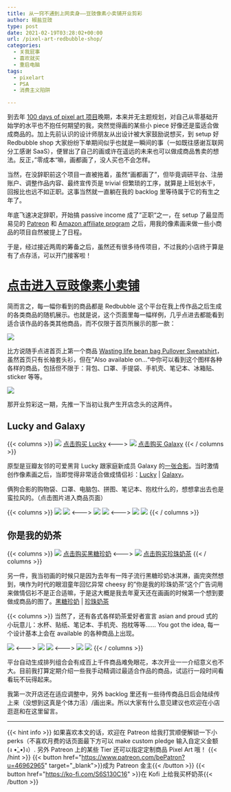 ```yaml
---
title: 从一窍不通到上网卖身——豆豉像素小卖铺开业剪彩
author: 椒盐豆豉
type: post
date: 2021-02-19T03:28:02+00:00
url: /pixel-art-redbubble-shop/
categories:
  - 关我屁事
  - 喜欢就买
  - 重启电脑
tags:
  - pixelart
  - PSA
  - 消费主义陷阱

---
```

 到去年 [100 days of pixel art 项目](../100-days-of-pixel-art/)晚期，本来并无主题规划，对自己从零基础开始学的水平也不抱任何期望的我，突然觉得画的某些小 piece 好像还是蛮适合做成商品的。加上先前认识的设计师朋友从出设计被大家鼓励说想买，到 setup 好 Redbubble shop 大家纷纷下单期间似乎也就是一瞬间的事（一如既往感谢互联网分工感谢 SaaS），便冒出了自己的画或许在遥远的未来也可以做成商品售卖的想法。反正，”零成本“嘛，画都画了，没人买也不会怎样。

当然，在没辞职前这个项目一直被拖着，虽然“画都画了”，但毕竟调研平台、注册账户、调整作品内容、最终宣传页是 trivial 但繁琐的工序，就算是上班划水干，回报比也远不如正职。这事当然就一直躺在我的 backlog 里等待属于它的有生之年了。

年底飞速决定辞职，开始搞 passive income 成了”正职“之一，在 setup 了最显而易见的 [Patreon](../renaissance-at-era-of-internet-patreon/) 和 [Amazon affiliate program](https://mtfront.notion.site/mtfront-shopping-reviews-e568ee6ebaa44b5da146cbe4ac4663eb) 之后，用我的像素画来做一些小商品的项目自然被提上了日程。

于是，经过接近两周的筹备之后，虽然还有很多待传项目，不过我的小店终于算是有了点存活，可以开门接客啦！

# **[点击进入豆豉像素小卖铺](https://www.redbubble.com/people/Mt-Front/shop?asc=u)**

简而言之，每一幅你看到的商品都是 Redbubble 这个平台在我上传作品之后生成的各类商品的随机展示。也就是说，这个页面里每一幅样例，几乎点进去都能看到适合该作品的各类其他商品，而不仅限于首页所展示的那一款：

![](https://douchi.sfo3.digitaloceanspaces.com/blog-scw/2021/02/Screen-Shot-2021-02-18-at-6.32.54-PM-730x1024.png)

比方说随手点进首页上第一个商品 [Wasting life bean bag Pullover Sweatshirt](https://www.redbubble.com/i/sweatshirt/Wasting-life-bean-bag-by-Mt-Front/71202691.WY6W4)，虽然首页只有长袖套头衫，但在”Also available on…“中你可以看到这个图样各种各样的商品，包括但不限于：背包、口罩、手提袋、手机壳、笔记本、冰箱贴、sticker 等等。

![](https://douchi.sfo3.digitaloceanspaces.com/blog-scw/2021/02/Screen-Shot-2021-02-18-at-6.34.04-PM-786x1024.png)

那开业剪彩这一期，先推一下当初让我产生开店念头的这两件。

## **Lucky and Galaxy**

{{< columns >}}
![](https://douchi.sfo3.digitaloceanspaces.com/blog-scw/2021/02/Screen-Shot-2021-02-18-at-6.46.34-PM-447x1024.png)
[点击购买 Lucky](https://www.redbubble.com/i/t-shirt/Lucky-the-Dog-by-Mt-Front/70387406.M4A2N)
<--->
![](https://douchi.sfo3.digitaloceanspaces.com/blog-scw/2021/02/Screen-Shot-2021-02-18-at-6.46.53-PM-481x1024.png)
[点击购买 Galaxy](https://www.redbubble.com/i/t-shirt/Galaxy-the-Dog-by-Mt-Front/70388938.M4A2N)
{{< / columns >}}

原型是豆瓣友邻的可爱黑背 Lucky 跟家庭新成员 Galaxy 的[一张合影](https://www.douban.com/photos/photo/2623654396/)。当时激情创作像素画之后，当即觉得非常适合做成情侣衫：[Lucky](https://www.redbubble.com/i/t-shirt/Lucky-the-Dog-by-Mt-Front/70387406.M4A2N) | [Galaxy](https://www.redbubble.com/i/t-shirt/Galaxy-the-Dog-by-Mt-Front/70388938.M4A2N)。

俩狗合影的购物袋、口罩、电脑包、拼图、笔记本、抱枕什么的，想想拿出去也是蛮拉风的。（点击图片进入商品页面）

{{< columns >}}
![](https://douchi.sfo3.digitaloceanspaces.com/blog-scw/2021/02/Screen-Shot-2021-02-18-at-6.52.47-PM.png)
![](https://douchi.sfo3.digitaloceanspaces.com/blog-scw/2021/02/Screen-Shot-2021-02-18-at-6.53.32-PM.png)
<--->
![](https://douchi.sfo3.digitaloceanspaces.com/blog-scw/2021/02/Screen-Shot-2021-02-18-at-6.52.57-PM.png)
![](https://douchi.sfo3.digitaloceanspaces.com/blog-scw/2021/02/Screen-Shot-2021-02-18-at-6.53.49-PM.png)
<--->
![](https://douchi.sfo3.digitaloceanspaces.com/blog-scw/2021/02/Screen-Shot-2021-02-18-at-6.53.14-PM.png)
![](https://douchi.sfo3.digitaloceanspaces.com/blog-scw/2021/02/Screen-Shot-2021-02-18-at-6.54.30-PM.png)
{{< / columns >}}

## **你是我的奶茶**
{{< columns >}}
![](https://douchi.sfo3.digitaloceanspaces.com/blog-scw/2021/02/Screen-Shot-2021-02-18-at-7.07.35-PM-476x1024.png)
[点击购买黑糖珍奶](https://www.redbubble.com/i/t-shirt/You-re-my-icecream-by-Mt-Front/70717644.QUQES)
<--->
![](https://douchi.sfo3.digitaloceanspaces.com/blog-scw/2021/02/Screen-Shot-2021-02-18-at-7.07.09-PM-515x1024.png)
[点击购买珍珠奶茶](https://www.redbubble.com/i/t-shirt/You-re-my-tea-by-Mt-Front/70718109.QUQES)
{{< / columns >}}

另一件，我当初画的时候只是因为去年有一阵子流行黑糖珍奶冰淇淋，画完突然想到，咦作为时代的眼泪童年回忆异常 cheesy 的”你是我的珍珠奶茶“这个广告词用来做情侣衫不是正合适嘛，于是这大概是我去年夏天还在画画的时候第一个想到要做成商品的图了。[黑糖珍奶](https://www.redbubble.com/i/t-shirt/You-re-my-icecream-by-Mt-Front/70717644.QUQES) | [珍珠奶茶](https://www.redbubble.com/i/t-shirt/You-re-my-tea-by-Mt-Front/70718109.QUQES)

{{< columns >}}
当然了，还有各式各样奶茶爱好者宣言 asian and proud 式的小玩意儿：水杯、贴纸、笔记本、手机壳、抱枕等等…… You got the idea, 每一个设计基本上会在 available 的各种商品上出现。



![](https://douchi.sfo3.digitaloceanspaces.com/blog-scw/2021/02/Screen-Shot-2021-02-18-at-7.17.11-PM.png)
<--->
![](https://douchi.sfo3.digitaloceanspaces.com/blog-scw/2021/02/Screen-Shot-2021-02-18-at-7.15.55-PM.png)
![](https://douchi.sfo3.digitaloceanspaces.com/blog-scw/2021/02/Screen-Shot-2021-02-18-at-7.17.46-PM.png)
<--->
![](https://douchi.sfo3.digitaloceanspaces.com/blog-scw/2021/02/Screen-Shot-2021-02-18-at-7.16.24-PM.png)
![](https://douchi.sfo3.digitaloceanspaces.com/blog-scw/2021/02/Screen-Shot-2021-02-18-at-7.15.31-PM.png)
{{< / columns >}}

平台自动生成排列组合会有成百上千件商品难免眼花，本次开业一一介绍意义也不大。目前我打算定期介绍一些我手动精调过最适合作品的商品，试运行一段时间看看玩不玩得起来。

我第一次开店还在适应调整中，另外 backlog 里还有一些待传商品日后会陆续传上来（没想到这真是个体力活）/画出来。所以大家有什么意见建议也欢迎在小店逛逛和在这里留言。

---
{{< hint info >}}
如果喜欢本文的话，欢迎在 Patreon 给我打赏顺便解锁一下小 perks（不喜欢月费的话页面最下方可以 make custom pledge 输入自定义金额 (ง •̀_•́)ง）. 另外 Patreon 上的某些 Tier 还可以指定定制商品 Pixel Art 哦！
{{< /hint >}}
{{< button href="https://www.patreon.com/bePatron?u=46962965" target="_blank">}}成为 Patreon 金主{{< /button >}}
{{< button href="https://ko-fi.com/S6S130C16" >}}在 Kofi 上给我买杯奶茶{{< /button >}}